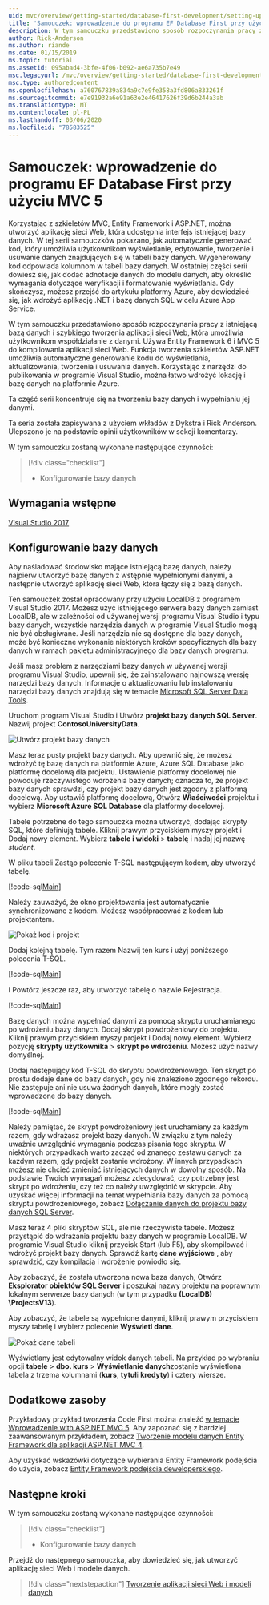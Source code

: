 ```yaml
---
uid: mvc/overview/getting-started/database-first-development/setting-up-database
title: 'Samouczek: wprowadzenie do programu EF Database First przy użyciu MVC 5'
description: W tym samouczku przedstawiono sposób rozpoczynania pracy z istniejącą bazą danych i szybkiego tworzenia aplikacji sieci Web, która umożliwia użytkownikom współdziałanie z danymi.
author: Rick-Anderson
ms.author: riande
ms.date: 01/15/2019
ms.topic: tutorial
ms.assetid: 095abad4-3bfe-4f06-b092-ae6a735b7e49
msc.legacyurl: /mvc/overview/getting-started/database-first-development/setting-up-database
msc.type: authoredcontent
ms.openlocfilehash: a760767839a834a9c7e9fe358a3fd806a833261f
ms.sourcegitcommit: e7e91932a6e91a63e2e46417626f39d6b244a3ab
ms.translationtype: MT
ms.contentlocale: pl-PL
ms.lasthandoff: 03/06/2020
ms.locfileid: "78583525"
---
```

# <a name="tutorial-get-started-with-ef-database-first-using-mvc-5"></a>Samouczek: wprowadzenie do programu EF Database First przy użyciu MVC 5

Korzystając z szkieletów MVC, Entity Framework i ASP.NET, można utworzyć aplikację sieci Web, która udostępnia interfejs istniejącej bazy danych. W tej serii samouczków pokazano, jak automatycznie generować kod, który umożliwia użytkownikom wyświetlanie, edytowanie, tworzenie i usuwanie danych znajdujących się w tabeli bazy danych. Wygenerowany kod odpowiada kolumnom w tabeli bazy danych. W ostatniej części serii dowiesz się, jak dodać adnotacje danych do modelu danych, aby określić wymagania dotyczące weryfikacji i formatowanie wyświetlania. Gdy skończysz, możesz przejść do artykułu platformy Azure, aby dowiedzieć się, jak wdrożyć aplikację .NET i bazę danych SQL w celu Azure App Service.

W tym samouczku przedstawiono sposób rozpoczynania pracy z istniejącą bazą danych i szybkiego tworzenia aplikacji sieci Web, która umożliwia użytkownikom współdziałanie z danymi. Używa Entity Framework 6 i MVC 5 do kompilowania aplikacji sieci Web. Funkcja tworzenia szkieletów ASP.NET umożliwia automatyczne generowanie kodu do wyświetlania, aktualizowania, tworzenia i usuwania danych. Korzystając z narzędzi do publikowania w programie Visual Studio, można łatwo wdrożyć lokację i bazę danych na platformie Azure.

Ta część serii koncentruje się na tworzeniu bazy danych i wypełnianiu jej danymi.

Ta seria została zapisywana z użyciem wkładów z Dykstra i Rick Anderson. Ulepszono je na podstawie opinii użytkowników w sekcji komentarzy.

W tym samouczku zostaną wykonane następujące czynności:

> [!div class="checklist"]
> * Konfigurowanie bazy danych

## <a name="prerequisites"></a>Wymagania wstępne

[Visual Studio 2017](https://visualstudio.microsoft.com/downloads/)

## <a name="set-up-the-database"></a>Konfigurowanie bazy danych

Aby naśladować środowisko mające istniejącą bazę danych, należy najpierw utworzyć bazę danych z wstępnie wypełnionymi danymi, a następnie utworzyć aplikację sieci Web, która łączy się z bazą danych.

Ten samouczek został opracowany przy użyciu LocalDB z programem Visual Studio 2017. Możesz użyć istniejącego serwera bazy danych zamiast LocalDB, ale w zależności od używanej wersji programu Visual Studio i typu bazy danych, wszystkie narzędzia danych w programie Visual Studio mogą nie być obsługiwane. Jeśli narzędzia nie są dostępne dla bazy danych, może być konieczne wykonanie niektórych kroków specyficznych dla bazy danych w ramach pakietu administracyjnego dla bazy danych programu.

Jeśli masz problem z narzędziami bazy danych w używanej wersji programu Visual Studio, upewnij się, że zainstalowano najnowszą wersję narzędzi bazy danych. Informacje o aktualizowaniu lub instalowaniu narzędzi bazy danych znajdują się w temacie [Microsoft SQL Server Data Tools](https://msdn.microsoft.com/data/hh297027).

Uruchom program Visual Studio i Utwórz **projekt bazy danych SQL Server**. Nazwij projekt **ContosoUniversityData**.

![Utwórz projekt bazy danych](setting-up-database/_static/image1.png)

Masz teraz pusty projekt bazy danych. Aby upewnić się, że możesz wdrożyć tę bazę danych na platformie Azure, Azure SQL Database jako platformę docelową dla projektu. Ustawienie platformy docelowej nie powoduje rzeczywistego wdrożenia bazy danych; oznacza to, że projekt bazy danych sprawdzi, czy projekt bazy danych jest zgodny z platformą docelową. Aby ustawić platformę docelową, Otwórz **Właściwości** projektu i wybierz **Microsoft Azure SQL Database** dla platformy docelowej.

Tabele potrzebne do tego samouczka można utworzyć, dodając skrypty SQL, które definiują tabele. Kliknij prawym przyciskiem myszy projekt i Dodaj nowy element. Wybierz **tabele i widoki** > **tabelę** i nadaj jej nazwę *student*.

W pliku tabeli Zastąp polecenie T-SQL następującym kodem, aby utworzyć tabelę.

[!code-sql[Main](setting-up-database/samples/sample1.sql)]

Należy zauważyć, że okno projektowania jest automatycznie synchronizowane z kodem. Możesz współpracować z kodem lub projektantem.

![Pokaż kod i projekt](setting-up-database/_static/image5.png)

Dodaj kolejną tabelę. Tym razem Nazwij ten kurs i użyj poniższego polecenia T-SQL.

[!code-sql[Main](setting-up-database/samples/sample2.sql)]

I Powtórz jeszcze raz, aby utworzyć tabelę o nazwie Rejestracja.

[!code-sql[Main](setting-up-database/samples/sample3.sql)]

Bazę danych można wypełniać danymi za pomocą skryptu uruchamianego po wdrożeniu bazy danych. Dodaj skrypt powdrożeniowy do projektu. Kliknij prawym przyciskiem myszy projekt i Dodaj nowy element. Wybierz pozycję **skrypty użytkownika** > **skrypt po wdrożeniu**. Możesz użyć nazwy domyślnej.

Dodaj następujący kod T-SQL do skryptu powdrożeniowego. Ten skrypt po prostu dodaje dane do bazy danych, gdy nie znaleziono zgodnego rekordu. Nie zastępuje ani nie usuwa żadnych danych, które mogły zostać wprowadzone do bazy danych.

[!code-sql[Main](setting-up-database/samples/sample4.sql)]

Należy pamiętać, że skrypt powdrożeniowy jest uruchamiany za każdym razem, gdy wdrażasz projekt bazy danych. W związku z tym należy uważnie uwzględnić wymagania podczas pisania tego skryptu. W niektórych przypadkach warto zacząć od znanego zestawu danych za każdym razem, gdy projekt zostanie wdrożony. W innych przypadkach możesz nie chcieć zmieniać istniejących danych w dowolny sposób. Na podstawie Twoich wymagań możesz zdecydować, czy potrzebny jest skrypt po wdrożeniu, czy też co należy uwzględnić w skrypcie. Aby uzyskać więcej informacji na temat wypełniania bazy danych za pomocą skryptu powdrożeniowego, zobacz [Dołączanie danych do projektu bazy danych SQL Server](https://blogs.msdn.com/b/ssdt/archive/2012/02/02/including-data-in-an-sql-server-database-project.aspx).

Masz teraz 4 pliki skryptów SQL, ale nie rzeczywiste tabele. Możesz przystąpić do wdrażania projektu bazy danych w programie LocalDB. W programie Visual Studio kliknij przycisk Start (lub F5), aby skompilować i wdrożyć projekt bazy danych. Sprawdź kartę **dane wyjściowe** , aby sprawdzić, czy kompilacja i wdrożenie powiodło się.

Aby zobaczyć, że została utworzona nowa baza danych, Otwórz **Eksplorator obiektów SQL Server** i poszukaj nazwy projektu na poprawnym lokalnym serwerze bazy danych (w tym przypadku **(LocalDB) \ProjectsV13**).

Aby zobaczyć, że tabele są wypełnione danymi, kliknij prawym przyciskiem myszy tabelę i wybierz polecenie **Wyświetl dane**.

![Pokaż dane tabeli](setting-up-database/_static/image9.png)

Wyświetlany jest edytowalny widok danych tabeli. Na przykład po wybraniu opcji **tabele** > **dbo. kurs** > **Wyświetlanie danych**zostanie wyświetlona tabela z trzema kolumnami (**kurs**, **tytuł**i **kredyty**) i cztery wiersze.

## <a name="additional-resources"></a>Dodatkowe zasoby

Przykładowy przykład tworzenia Code First można znaleźć [w temacie Wprowadzenie with ASP.NET MVC 5](../introduction/getting-started.md). Aby zapoznać się z bardziej zaawansowanym przykładem, zobacz [Tworzenie modelu danych Entity Framework dla aplikacji ASP.NET MVC 4](../getting-started-with-ef-using-mvc/creating-an-entity-framework-data-model-for-an-asp-net-mvc-application.md).

Aby uzyskać wskazówki dotyczące wybierania Entity Framework podejścia do użycia, zobacz [Entity Framework podejścia deweloperskiego](https://msdn.microsoft.com/library/ms178359.aspx#dbfmfcf).

## <a name="next-steps"></a>Następne kroki

W tym samouczku zostaną wykonane następujące czynności:

> [!div class="checklist"]
> * Konfigurowanie bazy danych

Przejdź do następnego samouczka, aby dowiedzieć się, jak utworzyć aplikację sieci Web i modele danych.
> [!div class="nextstepaction"]
> [Tworzenie aplikacji sieci Web i modeli danych](creating-the-web-application.md)
